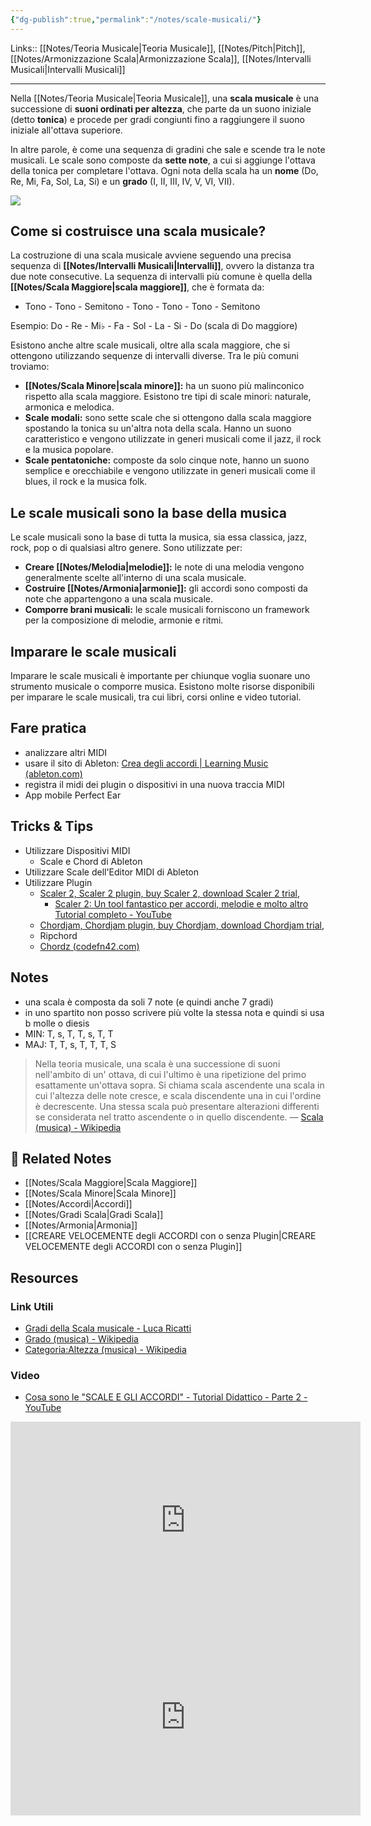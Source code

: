 ```yaml
---
{"dg-publish":true,"permalink":"/notes/scale-musicali/"}
---
```


Links:: [[Notes/Teoria Musicale\|Teoria Musicale]], [[Notes/Pitch\|Pitch]], [[Notes/Armonizzazione Scala\|Armonizzazione Scala]], [[Notes/Intervalli Musicali\|Intervalli Musicali]]

---
Nella [[Notes/Teoria Musicale\|Teoria Musicale]], una **scala musicale** è una successione di **suoni ordinati per altezza**, che parte da un suono iniziale (detto **tonica**) e procede per gradi congiunti fino a raggiungere il suono iniziale all'ottava superiore.

In altre parole, è come una sequenza di gradini che sale e scende tra le note musicali. Le scale sono composte da **sette note**, a cui si aggiunge l'ottava della tonica per completare l'ottava. Ogni nota della scala ha un **nome** (Do, Re, Mi, Fa, Sol, La, Si) e un **grado** (I, II, III, IV, V, VI, VII).

![](https://upload.wikimedia.org/wikipedia/commons/thumb/a/a5/C_maj.png/420px-C_maj.png)

## Come si costruisce una scala musicale?

La costruzione di una scala musicale avviene seguendo una precisa sequenza di **[[Notes/Intervalli Musicali\|Intervalli]]**, ovvero la distanza tra due note consecutive. La sequenza di intervalli più comune è quella della **[[Notes/Scala Maggiore\|scala maggiore]]**, che è formata da:

- Tono - Tono - Semitono - Tono - Tono - Tono - Semitono

Esempio: Do - Re - Mi♭ - Fa - Sol - La - Si - Do (scala di Do maggiore)

Esistono anche altre scale musicali, oltre alla scala maggiore, che si ottengono utilizzando sequenze di intervalli diverse. Tra le più comuni troviamo:

- **[[Notes/Scala Minore\|scala minore]]:** ha un suono più malinconico rispetto alla scala maggiore. Esistono tre tipi di scale minori: naturale, armonica e melodica.
- **Scale modali:** sono sette scale che si ottengono dalla scala maggiore spostando la tonica su un'altra nota della scala. Hanno un suono caratteristico e vengono utilizzate in generi musicali come il jazz, il rock e la musica popolare.
- **Scale pentatoniche:** composte da solo cinque note, hanno un suono semplice e orecchiabile e vengono utilizzate in generi musicali come il blues, il rock e la musica folk.

## Le scale musicali sono la base della musica

Le scale musicali sono la base di tutta la musica, sia essa classica, jazz, rock, pop o di qualsiasi altro genere. Sono utilizzate per:

- **Creare [[Notes/Melodia\|melodie]]:** le note di una melodia vengono generalmente scelte all'interno di una scala musicale.
- **Costruire [[Notes/Armonia\|armonie]]:** gli accordi sono composti da note che appartengono a una scala musicale.
- **Comporre brani musicali:** le scale musicali forniscono un framework per la composizione di melodie, armonie e ritmi.

## Imparare le scale musicali

Imparare le scale musicali è importante per chiunque voglia suonare uno strumento musicale o comporre musica. Esistono molte risorse disponibili per imparare le scale musicali, tra cui libri, corsi online e video tutorial.



## Fare pratica

- analizzare altri MIDI
- usare il sito di Ableton: [Crea degli accordi | Learning Music (ableton.com)](https://learningmusic.ableton.com/it/chords/chords.html)
- registra il midi dei plugin o dispositivi in una nuova traccia MIDI
- App mobile Perfect Ear


## Tricks & Tips

- Utilizzare Dispositivi MIDI 
	- Scale e Chord di Ableton
- Utilizzare Scale dell'Editor MIDI di Ableton
- Utilizzare Plugin
	- [Scaler 2, Scaler 2 plugin, buy Scaler 2, download Scaler 2 trial,](https://www.pluginboutique.com/product/3-Studio-Tools/93-Music-Theory-Tools/6439-Scaler-2)
		- [Scaler 2: Un tool fantastico per accordi, melodie e molto altro Tutorial completo - YouTube](https://youtu.be/62pUvaCTkQ0?si=-jxeoCBWWSurn-Me)
	- [Chordjam, Chordjam plugin, buy Chordjam, download Chordjam trial,](https://www.pluginboutique.com/product/2-Effects/24-Sequencer/7635-Chordjam?a_aid=4af297e055206)
	- Ripchord
	- [Chordz (codefn42.com)](https://www.codefn42.com/chordz/)




## Notes

- una scala è composta da soli 7 note (e quindi anche 7 gradi)
- in uno spartito non posso scrivere più volte la stessa nota e quindi si usa b molle o diesis 
- MIN: T, s, T, T, s, T, T
- MAJ: T, T, s, T, T, T, S

> Nella teoria musicale, una scala è una successione di suoni nell'ambito di un' ottava, di cui l'ultimo è una ripetizione del primo esattamente un'ottava sopra. Si chiama scala ascendente una scala in cui l'altezza delle note cresce, e scala discendente una in cui l'ordine è decrescente. Una stessa scala può presentare alterazioni differenti se considerata nel tratto ascendente o in quello discendente. — [Scala (musica) - Wikipedia](https://it.wikipedia.org/wiki/Scala_(musica)) 


## 🔗 Related Notes

- [[Notes/Scala Maggiore\|Scala Maggiore]]
- [[Notes/Scala Minore\|Scala Minore]]
- [[Notes/Accordi\|Accordi]]
- [[Notes/Gradi Scala\|Gradi Scala]]
- [[Notes/Armonia\|Armonia]]
- [[CREARE VELOCEMENTE degli ACCORDI con o senza Plugin\|CREARE VELOCEMENTE degli ACCORDI con o senza Plugin]]


## Resources


### Link Utili

- [Gradi della Scala musicale - Luca Ricatti](https://www.lucaricatti.it/gradi-della-scala-musicale/)
- [Grado (musica) - Wikipedia](https://it.wikipedia.org/wiki/Grado_(musica))
- [Categoria:Altezza (musica) - Wikipedia](https://it.wikipedia.org/wiki/Categoria:Altezza_(musica))

### Video

- [Cosa sono le "SCALE E GLI ACCORDI" - Tutorial Didattico - Parte 2 - YouTube](https://www.youtube.com/watch?v=q-YmHdc5NnU)

<iframe width="560" height="315" src="https://www.youtube.com/embed/QAgmdiHZv-E" title="YouTube video player" frameborder="0" allow="accelerometer; autoplay; clipboard-write; encrypted-media; gyroscope; picture-in-picture" allowfullscreen></iframe>


<iframe width="560" height="315" src="https://www.youtube.com/embed/hp_iwGTHdHs" title="YouTube video player" frameborder="0" allow="accelerometer; autoplay; clipboard-write; encrypted-media; gyroscope; picture-in-picture" allowfullscreen></iframe>





